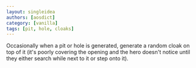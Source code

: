 ```yaml
---
layout: singleidea
authors: [aosdict]
category: [vanilla]
tags: [pit, hole, cloaks]
---
```

Occasionally when a pit or hole is generated, generate a random cloak on top of it (it's poorly covering the opening and the hero doesn't notice until they either search while next to it or step onto it).
